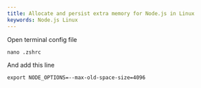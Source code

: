 ```yaml
---
title: Allocate and persist extra memory for Node.js in Linux
keywords: Node.js Linux
---
```


Open terminal config file

`nano .zshrc`

And add this line

`export NODE_OPTIONS=--max-old-space-size=4096`



